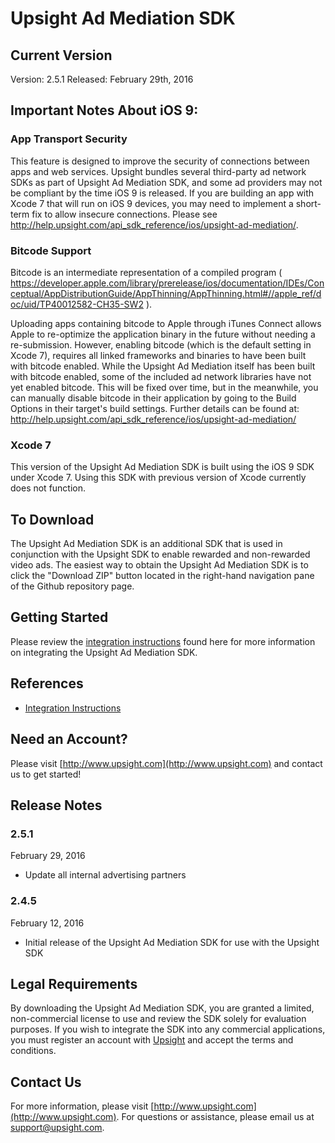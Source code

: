 # Upsight Ad Mediation SDK

## Current Version

Version: 2.5.1
Released: February 29th, 2016

## Important Notes About iOS 9:
### App Transport Security
This feature is designed to improve the security of connections between apps and web services.
Upsight bundles several third-party ad network SDKs as part of Upsight Ad Mediation SDK, and some ad providers may not be compliant by the time iOS 9 is released. If you are building an app with Xcode 7 that will run on iOS 9 devices, you may need to implement a short-term fix to allow insecure connections.  Please see http://help.upsight.com/api_sdk_reference/ios/upsight-ad-mediation/.

### Bitcode Support
Bitcode is an intermediate representation of a compiled program ( https://developer.apple.com/library/prerelease/ios/documentation/IDEs/Conceptual/AppDistributionGuide/AppThinning/AppThinning.html#//apple_ref/doc/uid/TP40012582-CH35-SW2 ).

Uploading apps containing bitcode to Apple through iTunes Connect allows Apple to re-optimize the application binary in the future without needing a re-submission.  However, enabling bitcode (which is the default setting in Xcode 7), requires all linked frameworks and binaries to have been built with bitcode enabled.  While the Upsight Ad Mediation itself has been built with bitcode enabled, some of the included ad network libraries have not yet enabled bitcode.  This will be fixed over time, but in the meanwhile, you can manually disable bitcode in their application by going to the Build Options in their target's build settings.  Further details can be found at: http://help.upsight.com/api_sdk_reference/ios/upsight-ad-mediation/

### Xcode 7
This version of the Upsight Ad Mediation SDK is built using the iOS 9 SDK under Xcode 7. Using this SDK with previous version of Xcode currently does not function.

## To Download
The Upsight Ad Mediation SDK is an additional SDK that is used in conjunction with the Upsight SDK to enable rewarded and non-rewarded video ads.
The easiest way to obtain the Upsight Ad Mediation SDK is to click the "Download ZIP" button located in the right-hand navigation pane of the Github repository page.

## Getting Started

Please review the [integration instructions](http://help.upsight.com/api_sdk_reference/ios/upsight-ad-mediation/) found here for more information on integrating the Upsight Ad Mediation SDK.

## References

* [Integration Instructions](http://help.upsight.com/api_sdk_reference/ios/upsight-ad-mediation/)

## Need an Account?
Please visit [http://www.upsight.com](http://www.upsight.com) and contact us to get started!

## Release Notes

### 2.5.1
February 29, 2016
* Update all internal advertising partners

### 2.4.5
February 12, 2016
* Initial release of the Upsight Ad Mediation SDK for use with the Upsight SDK

## Legal Requirements
By downloading the Upsight Ad Mediation SDK, you are granted a limited, non-commercial license to use and review the SDK solely for evaluation purposes.  If you wish to integrate the SDK into any commercial applications, you must register an account with [Upsight](https://www.upsight.com) and accept the terms and conditions.

## Contact Us
For more information, please visit [http://www.upsight.com](http://www.upsight.com). For questions or assistance, please email us at [support@upsight.com](mailto:support@upsight.com).
